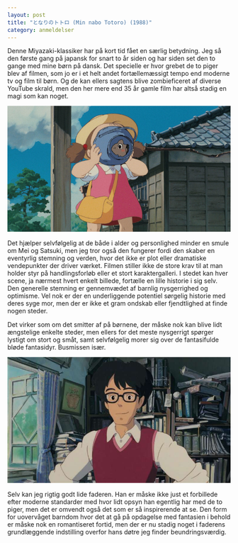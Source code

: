 ```yaml
---
layout: post
title: "となりのトトロ (Min nabo Totoro) (1988)"
category: anmeldelser
---
```

Denne Miyazaki-klassiker har på kort tid fået en særlig betydning.
Jeg så den første gang på japansk for snart to år siden og har siden set den to gange med mine børn på dansk.
Det specielle er hvor grebet de to piger blev af filmen, som jo er i et helt andet fortællemæssigt tempo end moderne tv og film til børn.
Og de kan ellers sagtens blive zombieficeret af diverse YouTube skrald, men den her mere end 35 år gamle film har altså stadig en magi som kan noget.

![Min nabo Totor](/assets/images/totoro1.jpg)

Det hjælper selvfølgelig at de både i alder og personlighed minder en smule om Mei og Satsuki, men jeg tror også den fungerer fordi den skaber en eventyrlig stemning og verden, hvor det ikke er plot eller dramatiske vendepunkter der driver værket.
Filmen stiller ikke de store krav til at man holder styr på handlingsforløb eller et stort karaktergalleri.
I stedet kan hver scene, ja nærmest hvert enkelt billede, fortælle en lille historie i sig selv.
Den generelle stemning er gennemvædet af barnlig nysgerrighed og optimisme.
Vel nok er der en underliggende potentiel sørgelig historie med deres syge mor, men der er ikke et gram ondskab eller fjendtlighed at finde nogen steder.

Det virker som om det smitter af på børnene, der måske nok kan blive lidt ængstelige enkelte steder, men ellers for det meste nysgerrigt spørger lystigt om stort og småt, samt selvfølgelig morer sig over de fantasifulde bløde fantasidyr.
Busmissen især.

![Min nabo Totoro](/assets/images/totoro2.jpg)

Selv kan jeg rigtig godt lide faderen.
Han er måske ikke just et forbillede efter moderne standarder med hvor lidt opsyn han egentlig har med de to piger, men det er omvendt også det som er så inspirerende at se.
Den form for uovervåget barndom hvor det at gå på opdagelse med fantasien i behold er måske nok en romantiseret fortid, men der er nu stadig noget i faderens grundlæggende indstilling overfor hans døtre jeg finder beundringsværdig.
